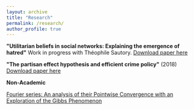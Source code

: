 ```yaml
---
layout: archive
title: "Research"
permalink: /research/
author_profile: true
---
```


**"Utilitarian beliefs in social networks: Explaining the emergence of hatred"** 
Work in progress with Théophile Sautory. 
[Download paper here](http://Houdanait.github.io/files/paper_hatred.pdf) 

**"The partisan effect hypothesis and efficient crime policy"** 
(2018) 
[Download paper here](http://Houdanait.github.io/files/paper_crime.pdf) 

**Non-Academic**

[Fourier series:  An analysis of their Pointwise Convergence with an Exploration of the Gibbs Phenomenon](http://Houdanait.github.io/files/Maths_Paper.pdf)